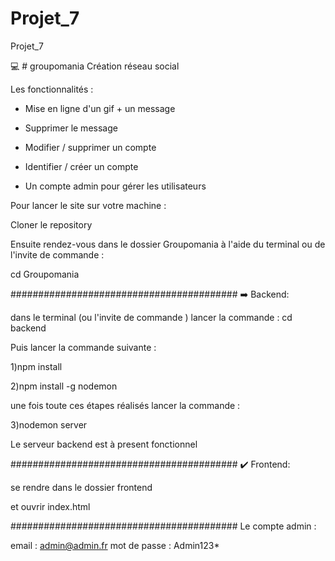 # Projet_7
 Projet_7

💻 # groupomania Création réseau social

Les fonctionnalités :

- Mise en ligne d'un gif + un message

- Supprimer le message

- Modifier / supprimer un compte

- Identifier / créer un compte

- Un compte admin pour gérer les utilisateurs

Pour lancer le site sur votre machine : 

Cloner le repository 

Ensuite rendez-vous dans le dossier Groupomania à l'aide du terminal ou de l'invite de commande :

cd Groupomania

#########################################
➡️ Backend:

dans le terminal (ou l'invite de commande ) lancer la commande : cd backend

Puis lancer la commande suivante :

1)npm install

2)npm install -g nodemon

une fois toute ces étapes réalisés lancer la commande :

3)nodemon server

Le serveur backend est à present fonctionnel

#########################################
✔️ Frontend:

se rendre dans le dossier frontend 

et ouvrir index.html

#########################################
Le compte admin :

email : admin@admin.fr
mot de passe : Admin123*
